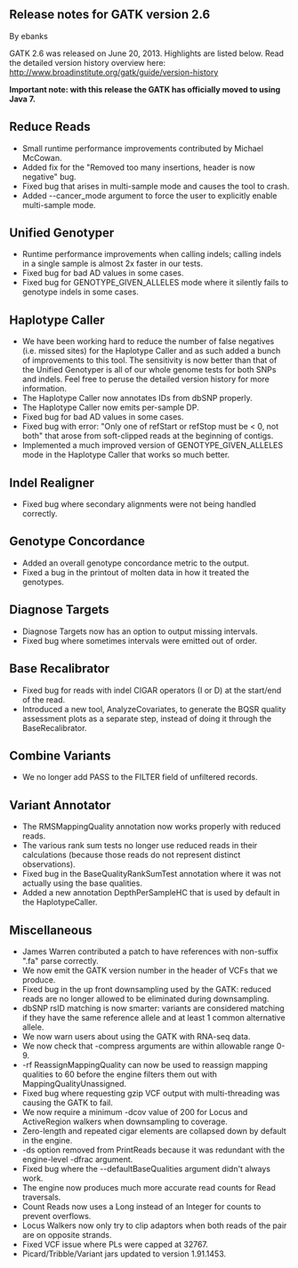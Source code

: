 ## Release notes for GATK version 2.6

By ebanks

<p>GATK 2.6 was released on June 20, 2013. Highlights are listed below. Read the detailed version history overview here: <a href="http://www.broadinstitute.org/gatk/guide/version-history" rel="nofollow">http://www.broadinstitute.org/gatk/guide/version-history</a></p>

<p><strong>Important note: with this release the GATK has officially moved to using Java 7.</strong></p>

<h2>Reduce Reads</h2>

<ul><li>Small runtime performance improvements contributed by Michael McCowan.</li>
<li>Added fix for the "Removed too many insertions, header is now negative" bug.</li>
<li>Fixed bug that arises in multi-sample mode and causes the tool to crash.</li>
<li>Added --cancer_mode argument to force the user to explicitly enable multi-sample mode.</li>
</ul><h2>Unified Genotyper</h2>

<ul><li>Runtime performance improvements when calling indels; calling indels in a single sample is almost 2x faster in our tests.</li>
<li>Fixed bug for bad AD values in some cases.</li>
<li>Fixed bug for GENOTYPE_GIVEN_ALLELES mode where it silently fails to genotype indels in some cases.</li>
</ul><h2>Haplotype Caller</h2>

<ul><li>We have been working hard to reduce the number of false negatives (i.e. missed sites) for the Haplotype Caller and as such added a bunch of improvements to this tool.  The sensitivity is now better than that of the Unified Genotyper is all of our whole genome tests for both SNPs and indels.  Feel free to peruse the detailed version history for more information.</li>
<li>The Haplotype Caller now annotates IDs from dbSNP properly.</li>
<li>The Haplotype Caller now emits per-sample DP.</li>
<li>Fixed bug for bad AD values in some cases.</li>
<li>Fixed bug with error: "Only one of refStart or refStop must be &lt; 0, not both" that arose from soft-clipped reads at the beginning of contigs.</li>
<li>Implemented a much improved version of GENOTYPE_GIVEN_ALLELES mode in the Haplotype Caller that works so much better.</li>
</ul><h2>Indel Realigner</h2>

<ul><li>Fixed bug where secondary alignments were not being handled correctly.</li>
</ul><h2>Genotype Concordance</h2>

<ul><li>Added an overall genotype concordance metric to the output.</li>
<li>Fixed a bug in the printout of molten data in how it treated the genotypes.</li>
</ul><h2>Diagnose Targets</h2>

<ul><li>Diagnose Targets now has an option to output missing intervals.</li>
<li>Fixed bug where sometimes intervals were emitted out of order.</li>
</ul><h2>Base Recalibrator</h2>

<ul><li>Fixed bug for reads with indel CIGAR operators (I or D) at the start/end of the read.</li>
<li>Introduced a new tool, AnalyzeCovariates, to generate the BQSR quality assessment plots as a separate step, instead of doing it through the BaseRecalibrator.</li>
</ul><h2>Combine Variants</h2>

<ul><li>We no longer add PASS to the FILTER field of unfiltered records.</li>
</ul><h2>Variant Annotator</h2>

<ul><li>The RMSMappingQuality annotation now works properly with reduced reads.</li>
<li>The various rank sum tests no longer use reduced reads in their calculations (because those reads do not represent distinct observations).</li>
<li>Fixed bug in the BaseQualityRankSumTest annotation where it was not actually using the base qualities.</li>
<li>Added a new annotation DepthPerSampleHC that is used by default in the HaplotypeCaller.</li>
</ul><h2>Miscellaneous</h2>

<ul><li>James Warren contributed a patch to have references with non-suffix ".fa" parse correctly.</li>
<li>We now emit the GATK version number in the header of VCFs that we produce.</li>
<li>Fixed bug in the up front downsampling used by the GATK: reduced reads are no longer allowed to be eliminated during downsampling.</li>
<li>dbSNP rsID matching is now smarter: variants are considered matching if they have the same reference allele and at least 1 common alternative allele.</li>
<li>We now warn users about using the GATK with RNA-seq data.</li>
<li>We now check that -compress arguments are within allowable range 0-9.</li>
<li>-rf ReassignMappingQuality can now be used to reassign mapping qualities to 60 before the engine filters them out with MappingQualityUnassigned.</li>
<li>Fixed bug where requesting gzip VCF output with multi-threading was causing the GATK to fail.</li>
<li>We now require a minimum -dcov value of 200 for Locus and ActiveRegion walkers when downsampling to coverage.</li>
<li>Zero-length and repeated cigar elements are collapsed down by default in the engine.</li>
<li>-ds option removed from PrintReads because it was redundant with the engine-level -dfrac argument.</li>
<li>Fixed bug where the --defaultBaseQualities argument didn't always work.</li>
<li>The engine now produces much more accurate read counts for Read traversals.</li>
<li>Count Reads now uses a Long instead of an Integer for counts to prevent overflows.</li>
<li>Locus Walkers now only try to clip adaptors when both reads of the pair are on opposite strands.</li>
<li>Fixed VCF issue where PLs were capped at 32767.</li>
<li>Picard/Tribble/Variant jars updated to version 1.91.1453.</li>
</ul>